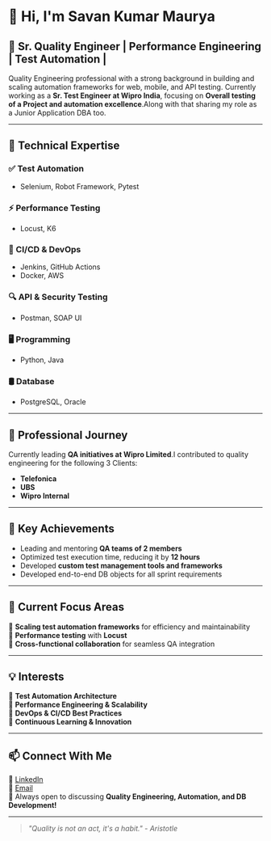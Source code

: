 # 👋 Hi, I'm Savan Kumar Maurya

## 🚀 Sr. Quality Engineer | Performance Engineering | Test Automation | 

Quality Engineering professional with a strong background in building and scaling automation frameworks for web, mobile, and API testing. Currently working as a **Sr. Test Engineer at Wipro India**, focusing on **Overall testing of a Project and automation excellence**.Along with that sharing my role as a Junior Application DBA too.

---

## 🔧 Technical Expertise

### ✅ Test Automation
- Selenium, Robot Framework, Pytest

### ⚡ Performance Testing
- Locust, K6

### 🔗 CI/CD & DevOps
- Jenkins, GitHub Actions
- Docker, AWS


### 🔍 API & Security Testing
-  Postman, SOAP UI

### 🖥️ Programming
- Python, Java

### 🛢️ Database
- PostgreSQL, Oracle

---

## 💼 Professional Journey

Currently leading **QA initiatives at Wipro Limited**.I contributed to quality engineering for the following 3 Clients:
- **Telefonica**
- **UBS**
- **Wipro Internal**

---

## 🌟 Key Achievements

- Leading and mentoring **QA teams of 2 members**
- Optimized test execution time, reducing it by **12 hours**
- Developed **custom test management tools and frameworks**
- Developed end-to-end DB objects for all sprint requirements 

---

## 🎯 Current Focus Areas

🔹 **Scaling test automation frameworks** for efficiency and maintainability  
🔹 **Performance testing** with **Locust**   
🔹 **Cross-functional collaboration** for seamless QA integration  
 

---

## 💡 Interests

🔹 **Test Automation Architecture**  
🔹 **Performance Engineering & Scalability**  
🔹 **DevOps & CI/CD Best Practices**  
🔹 **Continuous Learning & Innovation**  

---

## 📫 Connect With Me

💼 [LinkedIn](https://www.linkedin.com/in/savankrm/)  
📩 [Email](mailto:savankr.m@gmail.com)  
🚀 Always open to discussing **Quality Engineering, Automation, and DB Development!**  

---

> *"Quality is not an act, it's a habit." - Aristotle*
